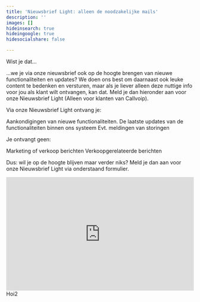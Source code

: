```yaml
---
title: 'Nieuwsbrief Light: alleen de noodzakelijke mails'
description: ''
images: []
hideinsearch: true
hideingoogle: true
hidesocialshare: false

---
```

Wist je dat...



...we je via onze nieuwsbrief ook op de hoogte brengen van nieuwe functionaliteiten en updates? We doen ons best om daarnaast ook leuke content te bedenken en versturen, maar als je liever alleen deze nuttige info voor jou als klant wilt ontvangen, kan dat. Meld je dan hieronder aan voor onze Nieuwsbrief Light (Alleen voor klanten van Callvoip). 



Via onze Nieuwsbrief Light ontvang je: 

Aankondigingen van nieuwe functionaliteiten. 
De laatste updates van de functionaliteiten binnen ons systeem
Evt. meldingen van storingen


Je ontvangt geen: 

Marketing of verkoop berichten
Verkoopgerelateerde berichten


Dus: wil je op de hoogte blijven maar verder niks? Meld je dan aan voor onze Nieuwsbrief Light via onderstaand formulier. 

<iframe width="540" height="305" src="https://f3268d6b.sibforms.com/serve/MUIEABCYJcXyGVL6tW9qn5ISY0dBpJlmir6xMvnT6h7-FvTdZcbGuZ1ApncuNEh_a1veDR_nUHCCh9dAgOLfLSQypjxKn6opDP3tA4wqPWetArIwxI4uk83VJeDcUfaWnk9vDpd-lfTe15KXD4CJ_Bv6YfPCX2z2OfKugnXocJFypRQ5pzC9qdaiwfe3wqbX_nFJVDEVjVoqohWV" frameborder="0" scrolling="auto" allowfullscreen style="display: block;margin-left: auto;margin-right: auto;max-width: 100%;"></iframe>
Hoi2
